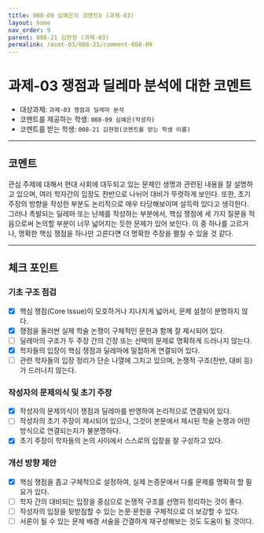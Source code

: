 ```yaml
---
title: 008-09 심예은의 코멘트b (과제-03) 
layout: home
nav_order: 9
parent: 008-21 김현정 (과제-03)
permalink: /asmt-03/008-21/comment-008-09
---
```


# 과제-03 쟁점과 딜레마 분석에 대한 코멘트

- 대상과제: `과제-03 쟁점과 딜레마 분석`
- 코멘트를 제공하는 학생: `008-09 심예은(작성자)` 
- 코멘트를 받는 학생: `008-21 김현정(코멘트를 받는 학생 이름)` 

---

## 코멘트

관심 주제에 대해서 현대 사회에 대두되고 있는 문제인 생명과 관련된 내용을 잘 설명하고 있으며, 여러 학자간의 입장도 찬반으로 나뉘어 대비가 뚜렷하게 보인다. 또한, 초기 주장의 방향을 작성한 부분도 논리적으로 매우 타당해보이며 설득력 있다고 생각한다. 그러나 촉발되는 딜레마 또는 난제를 작성하는 부분에서, 핵심 쟁점에 세 가지 질문을 적음으로써 논의할 부분이 너무 넓어지는 듯한 문제가 있어 보인다. 이 중 하나를 고르거나, 명확한 핵심 쟁점을 하나만 고른다면 더 명확한 주장을 펼칠 수 있을 것 같다. 

---

## 체크 포인트

### **기초 구조 점검**
- [x] 핵심 쟁점(Core Issue)이 모호하거나 지나치게 넓어서, 문제 설정이 분명하지 않다.
- [x] 쟁점을 둘러싼 실제 학술 논쟁이 구체적인 문헌과 함께 잘 제시되어 있다.
- [ ] 딜레마의 구조가 두 주장 간의 긴장 또는 선택의 문제로 명확하게 드러나지 않는다.
- [x] 학자들의 입장이 핵심 쟁점과 딜레마에 밀접하게 연결되어 있다.
- [ ] 관련 학자들의 입장 정리가 단순 나열에 그치고 있으며, 논쟁적 구조(찬반, 대비 등)가 드러나지 않는다.

### **작성자의 문제의식 및 초기 주장**
- [x] 작성자의 문제의식이 쟁점과 딜레마를 반영하여 논리적으로 연결되어 있다.
- [ ] 작성자의 초기 주장이 제시되어 있으나, 그것이 본문에서 제시된 학술 논쟁과 어떤 방식으로 연결되는지가 불분명하다.
- [x] 초기 주장이 학자들의 논의 사이에서 스스로의 입장을 잘 구성하고 있다.

### **개선 방향 제안**
- [x] 핵심 쟁점을 좁고 구체적으로 설정하여, 실제 논증문에서 다룰 문제를 명확히 할 필요가 있다.
- [ ] 학자 간의 대비되는 입장을 중심으로 논쟁적 구조를 선명히 정리하는 것이 좋다.
- [ ] 작성자의 입장을 뒷받침할 수 있는 논문·문헌을 구체적으로 더 보강할 수 있다.
- [ ] 서론이 될 수 있는 문제 배경 서술을 간결하게 재구성해보는 것도 도움이 될 것이다.
